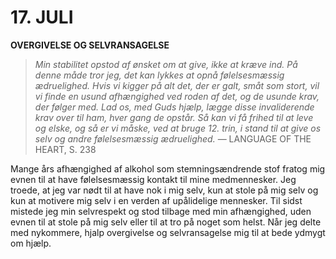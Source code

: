 # 17. JULI

**OVERGIVELSE OG SELVRANSAGELSE**

> *Min stabilitet opstod af ønsket om at give, ikke at kræve ind. På denne måde tror jeg, det kan lykkes at opnå følelsesmæssig ædruelighed. Hvis vi kigger på alt det, der er galt, småt som stort, vil vi finde en usund afhængighed ved roden af det, og de usunde krav, der følger med. Lad os, med Guds hjælp, lægge disse invaliderende krav over til ham, hver gang de opstår. Så kan vi få frihed til at leve og elske, og så er vi måske, ved at bruge 12. trin, i stand til at give os selv og andre følelsesmæssig ædruelighed.*
> — LANGUAGE OF THE HEART, S. 238

Mange års afhængighed af alkohol som stemningsændrende stof fratog mig evnen til at have følelsesmæssig kontakt til mine medmennesker. Jeg troede, at jeg var nødt til at have nok i mig selv, kun at stole på mig selv og kun at motivere mig selv i en verden af upålidelige mennesker. Til sidst mistede jeg min selvrespekt og stod tilbage med min afhængighed, uden evnen til at stole på mig selv eller til at tro på noget som helst. Når jeg delte med nykommere, hjalp overgivelse og selvransagelse mig til at bede ydmygt om hjælp.
